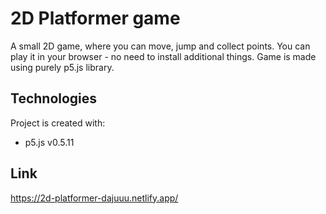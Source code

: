 # 2D Platformer game

A small 2D game, where you can move, jump and collect points. You can play it in your browser - no need to install additional things.
Game is made using purely p5.js library.

## Technologies
Project is created with:
* p5.js v0.5.11

## Link
https://2d-platformer-dajuuu.netlify.app/
